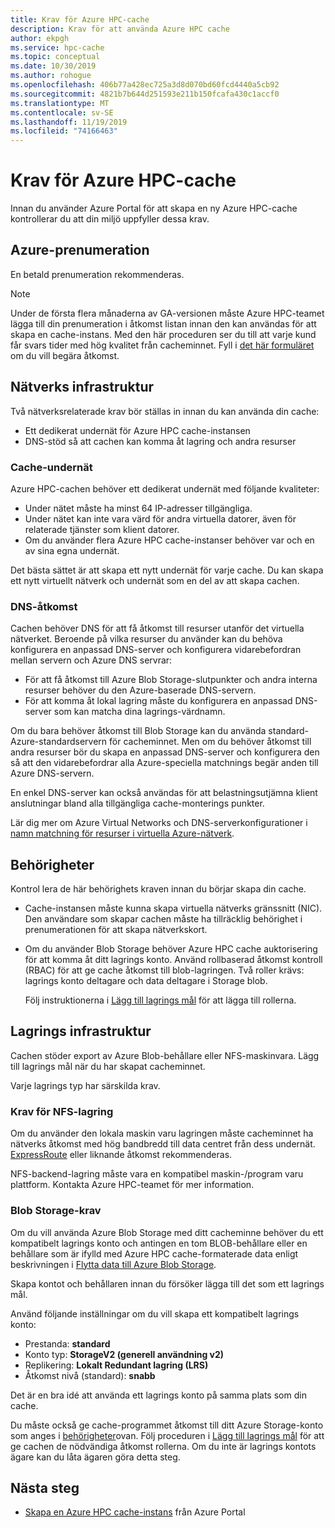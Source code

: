 ```yaml
---
title: Krav för Azure HPC-cache
description: Krav för att använda Azure HPC cache
author: ekpgh
ms.service: hpc-cache
ms.topic: conceptual
ms.date: 10/30/2019
ms.author: rohogue
ms.openlocfilehash: 406b77a428ec725a3d8d070bd60fcd4440a5cb92
ms.sourcegitcommit: 4821b7b644d251593e211b150fcafa430c1accf0
ms.translationtype: MT
ms.contentlocale: sv-SE
ms.lasthandoff: 11/19/2019
ms.locfileid: "74166463"
---
```

# <a name="prerequisites-for-azure-hpc-cache"></a>Krav för Azure HPC-cache

Innan du använder Azure Portal för att skapa en ny Azure HPC-cache kontrollerar du att din miljö uppfyller dessa krav.

## <a name="azure-subscription"></a>Azure-prenumeration

En betald prenumeration rekommenderas.

> [!NOTE]
> Under de första flera månaderna av GA-versionen måste Azure HPC-teamet lägga till din prenumeration i åtkomst listan innan den kan användas för att skapa en cache-instans. Med den här proceduren ser du till att varje kund får svars tider med hög kvalitet från cacheminnet. Fyll i [det här formuläret](https://aka.ms/onboard-hpc-cache) om du vill begära åtkomst.

## <a name="network-infrastructure"></a>Nätverks infrastruktur

Två nätverksrelaterade krav bör ställas in innan du kan använda din cache:

* Ett dedikerat undernät för Azure HPC cache-instansen
* DNS-stöd så att cachen kan komma åt lagring och andra resurser

### <a name="cache-subnet"></a>Cache-undernät

Azure HPC-cachen behöver ett dedikerat undernät med följande kvaliteter:

* Under nätet måste ha minst 64 IP-adresser tillgängliga.
* Under nätet kan inte vara värd för andra virtuella datorer, även för relaterade tjänster som klient datorer.
* Om du använder flera Azure HPC cache-instanser behöver var och en av sina egna undernät.

Det bästa sättet är att skapa ett nytt undernät för varje cache. Du kan skapa ett nytt virtuellt nätverk och undernät som en del av att skapa cachen.

### <a name="dns-access"></a>DNS-åtkomst

Cachen behöver DNS för att få åtkomst till resurser utanför det virtuella nätverket. Beroende på vilka resurser du använder kan du behöva konfigurera en anpassad DNS-server och konfigurera vidarebefordran mellan servern och Azure DNS servrar:

* För att få åtkomst till Azure Blob Storage-slutpunkter och andra interna resurser behöver du den Azure-baserade DNS-servern.
* För att komma åt lokal lagring måste du konfigurera en anpassad DNS-server som kan matcha dina lagrings-värdnamn.

Om du bara behöver åtkomst till Blob Storage kan du använda standard-Azure-standardservern för cacheminnet. Men om du behöver åtkomst till andra resurser bör du skapa en anpassad DNS-server och konfigurera den så att den vidarebefordrar alla Azure-speciella matchnings begär anden till Azure DNS-servern.

En enkel DNS-server kan också användas för att belastningsutjämna klient anslutningar bland alla tillgängliga cache-monterings punkter.

Lär dig mer om Azure Virtual Networks och DNS-serverkonfigurationer i [namn matchning för resurser i virtuella Azure-nätverk](https://docs.microsoft.com/azure/virtual-network/virtual-networks-name-resolution-for-vms-and-role-instances).

## <a name="permissions"></a>Behörigheter

Kontrol lera de här behörighets kraven innan du börjar skapa din cache.

* Cache-instansen måste kunna skapa virtuella nätverks gränssnitt (NIC). Den användare som skapar cachen måste ha tillräcklig behörighet i prenumerationen för att skapa nätverkskort.

* Om du använder Blob Storage behöver Azure HPC cache auktorisering för att komma åt ditt lagrings konto. Använd rollbaserad åtkomst kontroll (RBAC) för att ge cache åtkomst till blob-lagringen. Två roller krävs: lagrings konto deltagare och data deltagare i Storage blob.

  Följ instruktionerna i [Lägg till lagrings mål](hpc-cache-add-storage.md#add-the-access-control-roles-to-your-account) för att lägga till rollerna.

## <a name="storage-infrastructure"></a>Lagrings infrastruktur

Cachen stöder export av Azure Blob-behållare eller NFS-maskinvara. Lägg till lagrings mål när du har skapat cacheminnet.

Varje lagrings typ har särskilda krav.

### <a name="nfs-storage-requirements"></a>Krav för NFS-lagring

Om du använder den lokala maskin varu lagringen måste cacheminnet ha nätverks åtkomst med hög bandbredd till data centret från dess undernät. [ExpressRoute](https://docs.microsoft.com/azure/expressroute/) eller liknande åtkomst rekommenderas.

NFS-backend-lagring måste vara en kompatibel maskin-/program varu plattform. Kontakta Azure HPC-teamet för mer information.

### <a name="blob-storage-requirements"></a>Blob Storage-krav

Om du vill använda Azure Blob Storage med ditt cacheminne behöver du ett kompatibelt lagrings konto och antingen en tom BLOB-behållare eller en behållare som är ifylld med Azure HPC cache-formaterade data enligt beskrivningen i [Flytta data till Azure Blob Storage](hpc-cache-ingest.md).

Skapa kontot och behållaren innan du försöker lägga till det som ett lagrings mål.

Använd följande inställningar om du vill skapa ett kompatibelt lagrings konto:

* Prestanda: **standard**
* Konto typ: **StorageV2 (generell användning v2)**
* Replikering: **Lokalt Redundant lagring (LRS)**
* Åtkomst nivå (standard): **snabb**

Det är en bra idé att använda ett lagrings konto på samma plats som din cache.
<!-- clarify location - same region or same resource group or same virtual network? -->

Du måste också ge cache-programmet åtkomst till ditt Azure Storage-konto som anges i [behörigheter](#permissions)ovan. Följ proceduren i [Lägg till lagrings mål](hpc-cache-add-storage.md#add-the-access-control-roles-to-your-account) för att ge cachen de nödvändiga åtkomst rollerna. Om du inte är lagrings kontots ägare kan du låta ägaren göra detta steg.

## <a name="next-steps"></a>Nästa steg

* [Skapa en Azure HPC cache-instans](hpc-cache-create.md) från Azure Portal
